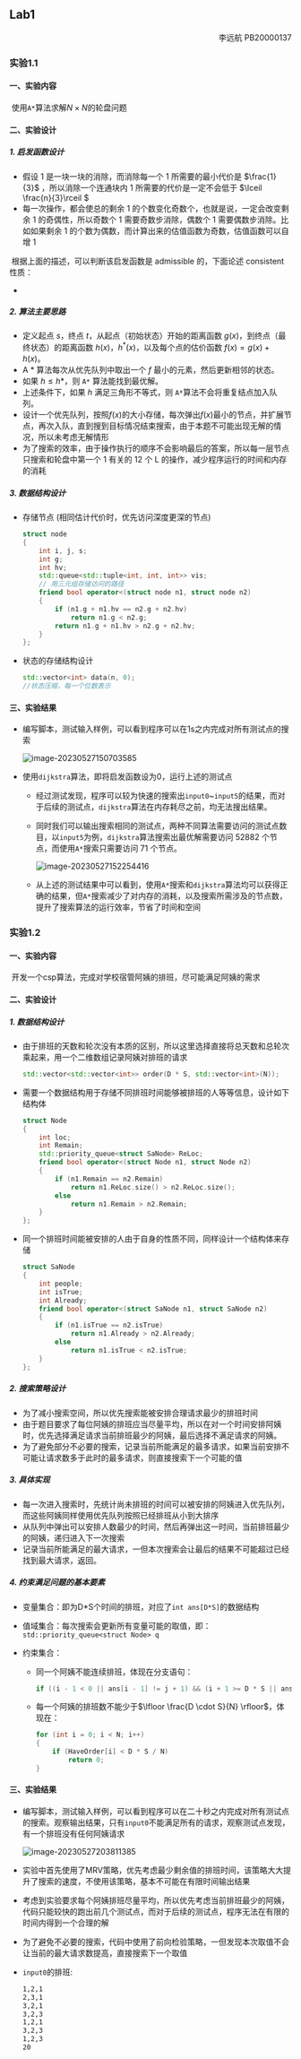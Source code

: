 ## Lab1

<p style="text-align:right">李远航 PB20000137</p>

### 实验1.1

#### 一、实验内容

​			使用`A*`算法求解$N\times N$的轮盘问题 

#### 二、实验设计

##### 1. 启发函数设计

- 假设 1 是一块一块的消除，而消除每一个 1 所需要的最小代价是 $\frac{1}{3}$ ，所以消除一个连通块内 1 所需要的代价是一定不会低于 $\lceil \frac{n}{3}\rceil $
- 每一次操作，都会使总的剩余 1 的个数变化奇数个，也就是说，一定会改变剩余 1 的奇偶性，所以奇数个 1 需要奇数步消除，偶数个 1 需要偶数步消除。比如如果剩余 1 的个数为偶数，而计算出来的估值函数为奇数，估值函数可以自增 1  

​	根据上面的描述，可以判断该启发函数是 admissible 的，下面论述 consistent 性质：	

- 

##### 2. 算法主要思路

- 定义起点 $s$，终点 $t$，从起点（初始状态）开始的距离函数 $g(x)$，到终点（最终状态）的距离函数 $h(x)$，$h^{\ast}(x)$，以及每个点的估价函数 $f(x)=g(x)+h(x)$。
- A \* 算法每次从优先队列中取出一个 $f$ 最小的元素，然后更新相邻的状态。
- 如果 $h\leq h*$，则 `A*` 算法能找到最优解。
- 上述条件下，如果 $h$ 满足三角形不等式，则 `A*`算法不会将重复结点加入队列。
- 设计一个优先队列，按照$f(x)$的大小存储，每次弹出$f(x)$最小的节点，并扩展节点，再次入队，直到搜到目标情况结束搜索，由于本题不可能出现无解的情况，所以未考虑无解情形
- 为了搜索的效率，由于操作执行的顺序不会影响最后的答案，所以每一层节点只搜索和轮盘中第一个 1 有关的 12 个 L 的操作，减少程序运行的时间和内存的消耗

##### 3. 数据结构设计

- 存储节点 (相同估计代价时，优先访问深度更深的节点)

    ```c++
    struct node
    {
        int i, j, s;
        int g;
        int hv;
        std::queue<std::tuple<int, int, int>> vis;
        // 用三元组存储访问的路径
        friend bool operator<(struct node n1, struct node n2)
        {
            if (n1.g + n1.hv == n2.g + n2.hv)
                return n1.g < n2.g;
            return n1.g + n1.hv > n2.g + n2.hv;
        }
    };
    ```

- 状态的存储结构设计

    ```c++
    std::vector<int> data(n, 0);
    //状态压缩，每一个位数表示
    ```

#### 三、实验结果

- 编写脚本，测试输入样例，可以看到程序可以在1s之内完成对所有测试点的搜索

    ![image-20230527150703585](C:/Users/voyage/AppData/Roaming/Typora/typora-user-images/image-20230527150703585.png)

- 使用`dijkstra`算法，即将启发函数设为0，运行上述的测试点

    - 经过测试发现，程序可以较为快速的搜索出`input0`~`input5`的结果，而对于后续的测试点，`dijkstra`算法在内存耗尽之前，均无法搜出结果。

    - 同时我们可以输出搜索相同的测试点，两种不同算法需要访问的测试点数目，以`input5`为例，`dijkstra`算法搜索出最优解需要访问 52882 个节点，而使用`A*`搜索只需要访问 71 个节点。

        ![image-20230527152254416](C:/Users/voyage/AppData/Roaming/Typora/typora-user-images/image-20230527152254416.png)

    - 从上述的测试结果中可以看到，使用`A*`搜索和`dijkstra`算法均可以获得正确的结果，但`A*`搜索减少了对内存的消耗，以及搜索所需涉及的节点数，提升了搜索算法的运行效率，节省了时间和空间

    


### 实验1.2

#### 一、实验内容

​		开发一个csp算法，完成对学校宿管阿姨的排班，尽可能满足阿姨的需求

#### 二、实验设计

##### 1. 数据结构设计

- 由于排班的天数和轮次没有本质的区别，所以这里选择直接将总天数和总轮次乘起来，用一个二维数组记录阿姨对排班的请求

    ```c++
    std::vector<std::vector<int>> order(D * S, std::vector<int>(N));
    ```

- 需要一个数据结构用于存储不同排班时间能够被排班的人等等信息，设计如下结构体

    ```c++
    struct Node
    {
        int loc;
        int Remain;
        std::priority_queue<struct SaNode> ReLoc;
        friend bool operator<(struct Node n1, struct Node n2)
        {
            if (n1.Remain == n2.Remain)
                return n1.ReLoc.size() > n2.ReLoc.size();
            else
                return n1.Remain > n2.Remain;
        }
    };
    
    ```

- 同一个排班时间能被安排的人由于自身的性质不同，同样设计一个结构体来存储

    ```c++
    struct SaNode
    {
        int people;
        int isTrue;
        int Already;
        friend bool operator<(struct SaNode n1, struct SaNode n2)
        {
            if (n1.isTrue == n2.isTrue)
                return n1.Already > n2.Already;
            else
                return n1.isTrue < n2.isTrue;
        }
    };
    ```

##### 2. 搜索策略设计

- 为了减小搜索空间，所以优先搜索能被安排合理请求最少的排班时间
- 由于题目要求了每位阿姨的排班应当尽量平均，所以在对一个时间安排阿姨时，优先选择满足请求当前排班最少的阿姨，最后选择不满足请求的阿姨。
- 为了避免部分不必要的搜索，记录当前所能满足的最多请求，如果当前安排不可能让请求数多于此时的最多请求，则直接搜索下一个可能的值

##### 3. 具体实现

- 每一次进入搜索时，先统计尚未排班的时间可以被安排的阿姨进入优先队列，而这些阿姨同样使用优先队列按照已经排班从小到大排序
- 从队列中弹出可以安排人数最少的时间，然后再弹出这一时间，当前排班最少的阿姨，递归进入下一次搜索
- 记录当前所能满足的最大请求，一但本次搜索会让最后的结果不可能超过已经找到最大请求，返回。

##### 4. 约束满足问题的基本要素

- 变量集合：即为D*S个时间的排班，对应了`int ans[D*S]`的数据结构

- 值域集合：每次搜索会更新所有变量可能的取值，即：`std::priority_queue<struct Node> q`

- 约束集合：

    - 同一个阿姨不能连续排班，体现在分支语句：

        ```c++
        if ((i - 1 < 0 || ans[i - 1] != j + 1) && (i + 1 >= D * S || ans[i + 1] != j + 1)){}
        ```

    - 每一个阿姨的排班数不能少于$\lfloor \frac{D \cdot S}{N} \rfloor$，体现在：

        ```c++
        for (int i = 0; i < N; i++)
        {
            if (HaveOrder[i] < D * S / N)
                return 0;
        }
        ```

#### 三、实验结果

- 编写脚本，测试输入样例，可以看到程序可以在二十秒之内完成对所有测试点的搜索。观察输出结果，只有`input0`不能满足所有的请求，观察测试点发现，有一个排班没有任何阿姨请求

    ![image-20230527203811385](C:/Users/voyage/AppData/Roaming/Typora/typora-user-images/image-20230527203811385.png)

- 实验中首先使用了MRV策略，优先考虑最少剩余值的排班时间，该策略大大提升了搜索的速度，不使用该策略，基本不可能在有限时间输出结果

- 考虑到实验要求每个阿姨排班尽量平均，所以优先考虑当前排班最少的阿姨，代码只能较快的跑出前几个测试点，而对于后续的测试点，程序无法在有限的时间内得到一个合理的解

- 为了避免不必要的搜索，代码中使用了前向检验策略，一但发现本次取值不会让当前的最大请求数提高，直接搜索下一个取值

- `input0`的排班:

    ```bash
    1,2,1
    2,3,1
    3,2,1
    3,2,3
    1,2,1
    3,2,3
    1,2,3
    20
    ```

    





